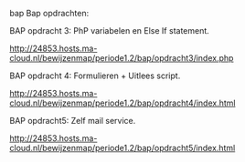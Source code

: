 bap
Bap opdrachten:

BAP opdracht 3: PhP variabelen en Else If statement.

http://24853.hosts.ma-cloud.nl/bewijzenmap/periode1.2/bap/opdracht3/index.php

BAP opdracht 4: Formulieren + Uitlees script.

http://24853.hosts.ma-cloud.nl/bewijzenmap/periode1.2/bap/opdracht4/index.html

BAP opdracht5: Zelf mail service.

http://24853.hosts.ma-cloud.nl/bewijzenmap/periode1.2/bap/opdracht5/index.html
